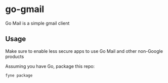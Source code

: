 # go-gmail
Go Mail is a simple gmail client

## Usage
Make sure to enable less secure apps to use Go Mail
and other non-Google products

Assuming you have Go, package this repo:
```
fyne package
```
